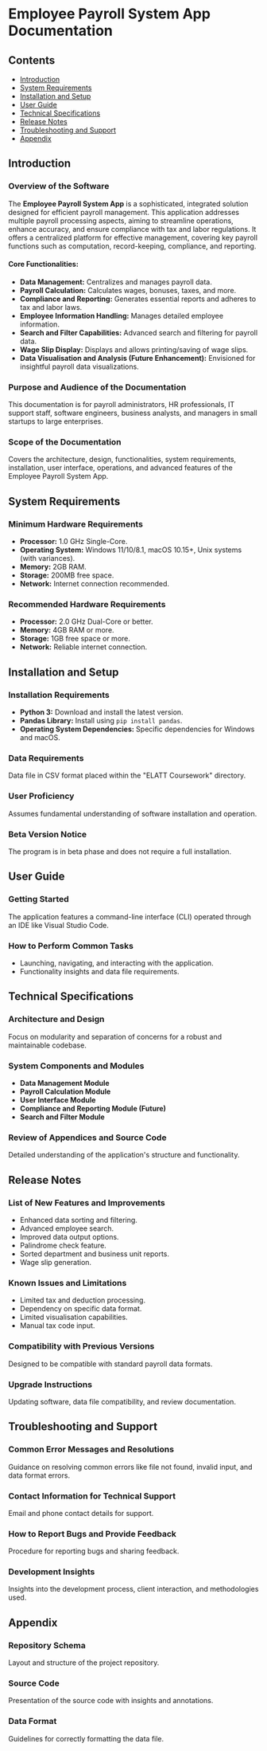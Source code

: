 # Employee Payroll System App Documentation

## Contents
- [Introduction](#introduction)
- [System Requirements](#system-requirements)
- [Installation and Setup](#installation-and-setup)
- [User Guide](#user-guide)
- [Technical Specifications](#technical-specifications)
- [Release Notes](#release-notes)
- [Troubleshooting and Support](#troubleshooting-and-support)
- [Appendix](#appendix)

## Introduction

### Overview of the Software
The **Employee Payroll System App** is a sophisticated, integrated solution designed for efficient payroll management. This application addresses multiple payroll processing aspects, aiming to streamline operations, enhance accuracy, and ensure compliance with tax and labor regulations. It offers a centralized platform for effective management, covering key payroll functions such as computation, record-keeping, compliance, and reporting.

#### Core Functionalities:
- **Data Management:** Centralizes and manages payroll data.
- **Payroll Calculation:** Calculates wages, bonuses, taxes, and more.
- **Compliance and Reporting:** Generates essential reports and adheres to tax and labor laws.
- **Employee Information Handling:** Manages detailed employee information.
- **Search and Filter Capabilities:** Advanced search and filtering for payroll data.
- **Wage Slip Display:** Displays and allows printing/saving of wage slips.
- **Data Visualisation and Analysis (Future Enhancement):** Envisioned for insightful payroll data visualizations.

### Purpose and Audience of the Documentation
This documentation is for payroll administrators, HR professionals, IT support staff, software engineers, business analysts, and managers in small startups to large enterprises.

### Scope of the Documentation
Covers the architecture, design, functionalities, system requirements, installation, user interface, operations, and advanced features of the Employee Payroll System App.

## System Requirements

### Minimum Hardware Requirements
- **Processor:** 1.0 GHz Single-Core.
- **Operating System:** Windows 11/10/8.1, macOS 10.15+, Unix systems (with variances).
- **Memory:** 2GB RAM.
- **Storage:** 200MB free space.
- **Network:** Internet connection recommended.

### Recommended Hardware Requirements
- **Processor:** 2.0 GHz Dual-Core or better.
- **Memory:** 4GB RAM or more.
- **Storage:** 1GB free space or more.
- **Network:** Reliable internet connection.

## Installation and Setup

### Installation Requirements
- **Python 3:** Download and install the latest version.
- **Pandas Library:** Install using `pip install pandas`.
- **Operating System Dependencies:** Specific dependencies for Windows and macOS.

### Data Requirements
Data file in CSV format placed within the "ELATT Coursework" directory.

### User Proficiency
Assumes fundamental understanding of software installation and operation.

### Beta Version Notice
The program is in beta phase and does not require a full installation.

## User Guide

### Getting Started
The application features a command-line interface (CLI) operated through an IDE like Visual Studio Code.

### How to Perform Common Tasks
- Launching, navigating, and interacting with the application.
- Functionality insights and data file requirements.

## Technical Specifications

### Architecture and Design
Focus on modularity and separation of concerns for a robust and maintainable codebase.

### System Components and Modules
- **Data Management Module**
- **Payroll Calculation Module**
- **User Interface Module**
- **Compliance and Reporting Module (Future)**
- **Search and Filter Module**

### Review of Appendices and Source Code
Detailed understanding of the application's structure and functionality.

## Release Notes

### List of New Features and Improvements
- Enhanced data sorting and filtering.
- Advanced employee search.
- Improved data output options.
- Palindrome check feature.
- Sorted department and business unit reports.
- Wage slip generation.

### Known Issues and Limitations
- Limited tax and deduction processing.
- Dependency on specific data format.
- Limited visualisation capabilities.
- Manual tax code input.

### Compatibility with Previous Versions
Designed to be compatible with standard payroll data formats.

### Upgrade Instructions
Updating software, data file compatibility, and review documentation.

## Troubleshooting and Support

### Common Error Messages and Resolutions
Guidance on resolving common errors like file not found, invalid input, and data format errors.

### Contact Information for Technical Support
Email and phone contact details for support.

### How to Report Bugs and Provide Feedback
Procedure for reporting bugs and sharing feedback.

### Development Insights
Insights into the development process, client interaction, and methodologies used.

## Appendix

### Repository Schema
Layout and structure of the project repository.

### Source Code
Presentation of the source code with insights and annotations.

### Data Format
Guidelines for correctly formatting the data file.
